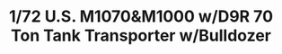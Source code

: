 ---
title: "1/72 U.S.  M1070&M1000 w/D9R 70 Ton Tank Transporter w/Bulldozer"
price: "TBA" 
desc: "Maketa"
img_path: "/assets/img/TAKO5002.jpg"
brand: "N/A"
available: false
special_offer: false
new: false
soon: false
cat: "010000"
subcat: "010200"
subsubcat: "0N/A"
sifra: "TAKO5002"
---